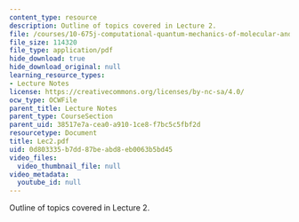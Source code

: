 ```yaml
---
content_type: resource
description: Outline of topics covered in Lecture 2.
file: /courses/10-675j-computational-quantum-mechanics-of-molecular-and-extended-systems-fall-2004/0d803335b7dd87beabd8eb0063b5bd45_Lec2.pdf
file_size: 114320
file_type: application/pdf
hide_download: true
hide_download_original: null
learning_resource_types:
- Lecture Notes
license: https://creativecommons.org/licenses/by-nc-sa/4.0/
ocw_type: OCWFile
parent_title: Lecture Notes
parent_type: CourseSection
parent_uid: 38517e7a-cea0-a910-1ce8-f7bc5c5fbf2d
resourcetype: Document
title: Lec2.pdf
uid: 0d803335-b7dd-87be-abd8-eb0063b5bd45
video_files:
  video_thumbnail_file: null
video_metadata:
  youtube_id: null
---
```

Outline of topics covered in Lecture 2.